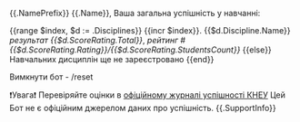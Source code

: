{{.NamePrefix}} {{.Name}}, Ваша загальна успішність у навчанні:

{{range $index, $d := .Disciplines}}
{{incr $index}}. {{$d.Discipline.Name}}
     *результат {{$d.ScoreRating.Total}}*, _рейтинг #{{$d.ScoreRating.Rating}}/{{$d.ScoreRating.StudentsCount}}_
{{else}}
Навчальних дисциплін ще не зареєстровано
{{end}}

Вимкнути бот - /reset

❗Увага❗
Перевіряйте оцінки в [офіційному журналі успішності КНЕУ](https://cutt.ly/Dekanat)
Цей Бот не є офіційним джерелом даних про успішність.
{{.SupportInfo}}
